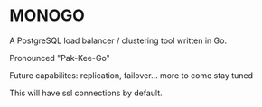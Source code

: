 # MONOGO #
A PostgreSQL load balancer / clustering tool written in Go.

Pronounced "Pak-Kee-Go"

Future capabilites: replication, failover... more to come stay tuned

This will have ssl connections by default.